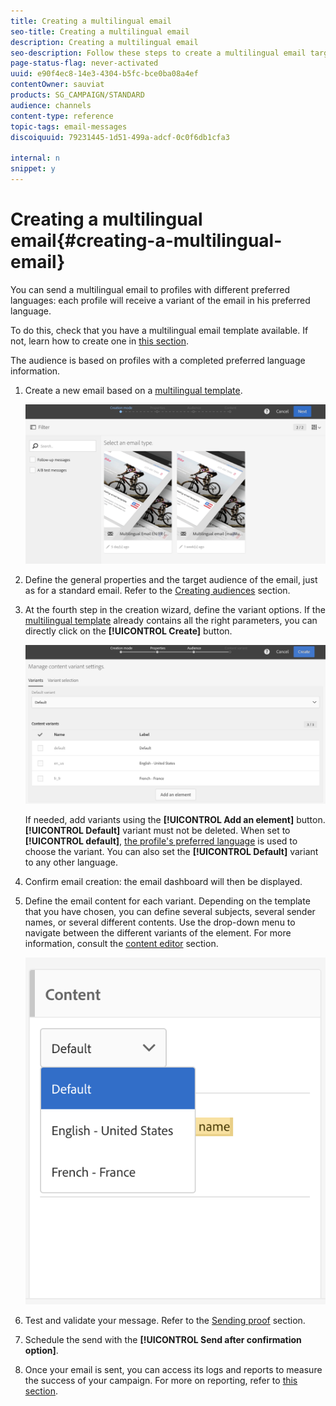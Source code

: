 ```yaml
---
title: Creating a multilingual email
seo-title: Creating a multilingual email
description: Creating a multilingual email
seo-description: Follow these steps to create a multilingual email targeting recipients with different preferred languages.
page-status-flag: never-activated
uuid: e90f4ec8-14e3-4304-b5fc-bce0ba08a4ef
contentOwner: sauviat
products: SG_CAMPAIGN/STANDARD
audience: channels
content-type: reference
topic-tags: email-messages
discoiquuid: 79231445-1d51-499a-adcf-0c0f6db1cfa3

internal: n
snippet: y
---
```


# Creating a multilingual email{#creating-a-multilingual-email}

You can send a multilingual email to profiles with different preferred languages: each profile will receive a variant of the email in his preferred language.

To do this, check that you have a multilingual email template available. If not, learn how to create one in [this section](../../start/using/creating-a-multilingual-template.md).

The audience is based on profiles with a completed preferred language information.

1. Create a new email based on a [multilingual template](../../start/using/creating-a-multilingual-template.md).

   ![](assets/multi_create1.png)

1. Define the general properties and the target audience of the email, just as for a standard email. Refer to the [Creating audiences](../../audiences/using/creating-audiences.md) section.
1. At the fourth step in the creation wizard, define the variant options. If the [multilingual template](../../start/using/creating-a-multilingual-template.md) already contains all the right parameters, you can directly click on the **[!UICONTROL Create]** button.

   ![](assets/multi_create4.png)

   If needed, add variants using the **[!UICONTROL Add an element]** button. **[!UICONTROL Default]** variant must not be deleted. When set to **[!UICONTROL default]**, [the profile's preferred language](../../audiences/using/creating-profiles.md) is used to choose the variant. You can also set the **[!UICONTROL Default]** variant to any other language.

1. Confirm email creation: the email dashboard will then be displayed.
1. Define the email content for each variant. Depending on the template that you have chosen, you can define several subjects, several sender names, or several different contents. Use the drop-down menu to navigate between the different variants of the element. For more information, consult the [content editor](../../designing/using/about-email-content-design.md) section.

   ![](assets/multi_selectcontent.png)

1. Test and validate your message. Refer to the [Sending proof](../../sending/using/managing-test-profiles-and-sending-proofs.md#sending-proofs) section.
1. Schedule the send with the **[!UICONTROL Send after confirmation option]**.
1. Once your email is sent, you can access its logs and reports to measure the success of your campaign. For more on reporting, refer to [this section](../../reporting/using/about-dynamic-reports.md).

